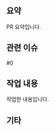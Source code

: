 ## 요약
PR 요약입니다. <!-- [FE-00] 제목 -->

## 관련 이슈
#0 <!-- 여러 개 태그 가능합니다 -->

## 작업 내용
작업한 내용입니다.

## 기타
<!-- 남기고 싶은 말이 있으면 적어주세요 -->
<!-- Assignees 과 Labels 설정 부탁드립니다 -->
<!-- PR 방향 제대로 설정되어 있는지 꼭! 확인 부탁드립니다 -->
<!-- PR 출발지는 본인 로컬 레포지토리의 main 혹은 feat/fe-00 입니다 -->
<!-- PR 도착지는 FE 레포지토리의 main 입니다 -->